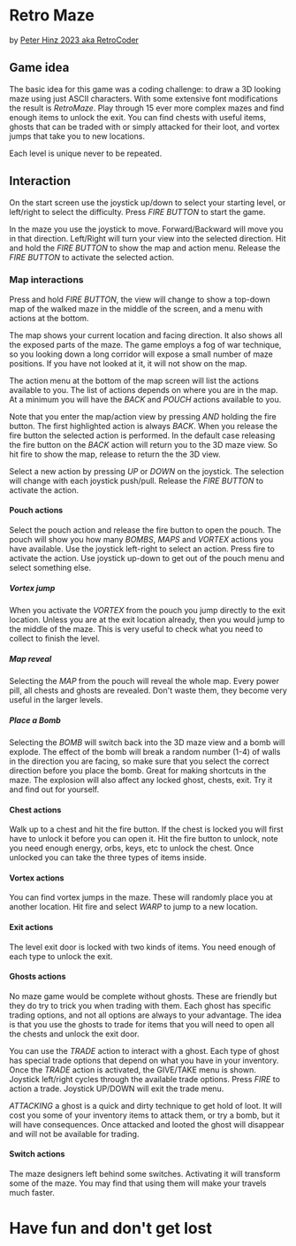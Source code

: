 # Retro Maze #
by [Peter Hinz 2023 aka RetroCoder](https://github.com/CycoPH)

## Game idea ##
The basic idea for this game was a coding challenge: to draw a 3D looking maze using just ASCII characters.  With some extensive font modifications the result is *RetroMaze*.
Play through 15 ever more complex mazes and find enough items to unlock the exit. You can find chests with useful items, ghosts that can be traded with or simply attacked for their loot, and vortex jumps that take you to new locations.

Each level is unique never to be repeated.

## Interaction ##
On the start screen use the joystick up/down to select your starting level, or left/right to select the difficulty.
Press *FIRE BUTTON* to start the game.

In the maze you use the joystick to move. Forward/Backward will move you in that direction. Left/Right will turn your view into the selected direction. Hit and hold the *FIRE BUTTON* to show the map and action menu. Release the *FIRE BUTTON* to activate the selected action.

### Map interactions ###
Press and hold *FIRE BUTTON*, the view will change to show a top-down map of the walked maze in the middle of the screen, and a menu with actions at the bottom.

The map shows your current location and facing direction. It also shows all the exposed parts of the maze. The game employs a fog of war technique, so you looking down a long corridor will expose a small number of maze positions.  If you have not looked at it, it will not show on the map.

The action menu at the bottom of the map screen will list the actions available to you.  The list of actions depends on where you are in the map. At a minimum you will have the *BACK* and *POUCH* actions available to you.

Note that you enter the map/action view by pressing *AND* holding the fire button. The first highlighted action is always *BACK*. When you release the fire button the selected action is performed. In the default case releasing the fire button on the *BACK* action will return you to the 3D maze view. So hit fire to show the map, release to return the the 3D view.

Select a new action by pressing *UP* or *DOWN* on the joystick. The selection will change with each joystick push/pull. Release the *FIRE BUTTON* to activate the action.

#### Pouch actions ####
Select the pouch action and release the fire button to open the pouch. The pouch will show you how many *BOMBS*, *MAPS* and *VORTEX* actions you have available. Use the joystick left-right to select an action. Press fire to activate the action.
Use joystick up-down to get out of the pouch menu and select something else.

##### Vortex jump #####
When you activate the *VORTEX* from the pouch you jump directly to the exit location.
Unless you are at the exit location already, then you would jump to the middle of the maze.
This is very useful to check what you need to collect to finish the level.

##### Map reveal #####
Selecting the *MAP* from the pouch will reveal the whole map. Every power pill, all chests and ghosts are revealed.
Don't waste them, they become very useful in the larger levels.

##### Place a Bomb #####
Selecting the *BOMB* will switch back into the 3D maze view and a bomb will explode.
The effect of the bomb will break a random number (1-4) of walls in the direction you are facing, so make sure that you select the correct direction before you place the bomb. Great for making shortcuts in the maze.
The explosion will also affect any locked ghost, chests, exit. Try it and find out for yourself.

#### Chest actions ####
Walk up to a chest and hit the fire button.  If the chest is locked you will first have to unlock it before you can open it.
Hit the fire button to unlock, note you need enough energy, orbs, keys, etc to unlock the chest. Once unlocked you can take the three types of items inside.

#### Vortex actions ####
You can find vortex jumps in the maze.  These will randomly place you at another location.
Hit fire and select *WARP* to jump to a new location.

#### Exit actions ####
The level exit door is locked with two kinds of items. You need enough of each type to unlock the exit.

#### Ghosts actions ####
No maze game would be complete without ghosts. These are friendly but they do try to trick you when trading with them. Each ghost has specific trading options, and not all options are always to your advantage. The idea is that you use the ghosts to trade for items that you will need to open all the chests and unlock the exit door.

You can use the *TRADE* action to interact with a ghost. Each type of ghost has special trade options that depend on what you have in your inventory. Once the *TRADE* action is activated, the GIVE/TAKE menu is shown. Joystick left/right cycles through the available trade options. Press *FIRE* to action a trade. Joystick UP/DOWN will exit the trade menu.

*ATTACKING* a ghost is a quick and dirty technique to get hold of loot. It will cost you some of your inventory items to attack them, or try a bomb, but it will have consequences. Once attacked and looted the ghost will disappear and will not be available for trading.

#### Switch actions ####
The maze designers left behind some switches. Activating it will transform some of the maze. You may find that using them will make your travels much faster.

# Have fun and don't get lost #
